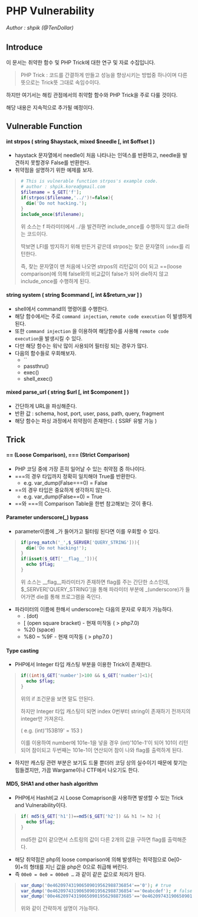 # PHP Vulnerability

###### Author : shpik (@TenDollar)

## Introduce

이 문서는 취약한 함수 및 PHP Trick에 대한 연구 및 자료 수집입니다.

>  PHP Trick : 코드를 간결하게 만들고 성능을 향상시키는 방법중 하나이며 다른뜻으로는 Trick뜻 그대로 속임수이다.

하지만 여기서는 해킹 관점에서의 취약함 함수와 PHP Trick을 주로 다룰 것이다.

해당 내용은 지속적으로 추가될 예정이다.



## Vulnerable Function

#### int strpos ( string $haystack, mixed $needle [, int $offset ] )

* haystack 문자열에서 needle이 처음 나타나는 인덱스를 반환하고, needle을 발견하지 못할경우 False를 반환한다.
* 취약점을 설명하기 위한 예제를 보자.

>  ```php
>  # This is vulnerable function strpos's example code.
>  # author : shpik.korea@gmail.com
>  $filename = $_GET['f'];
>  if(strpos($filename,'../')!=false){
>    die('Do not hacking.');
>  }
>  include_once($filename);
>  ```
>
>  위 소스는 f 파라미터에서 ../을 발견하면 include_once를 수행하지 않고 die하는 코드이다.
>
>  딱보면 LFI를 방지하기 위해 만든거 같은데 strpos는 찾은 문자열의 `index`를 리턴한다.
>
>  즉, 찾는 문자열이 맨 처음에 나오면 strpos의 리턴값이 0이 되고 ==(loose comparison)에 의해 false와의 비교값이 false가 되어 die하지 않고 include_once를 수행하게 된다.



#### string system ( string $command [, int &$return_var ] )

* shell에서 command의 명령어를 수행한다.
* 해당 함수에서는 주로 `command injection`, `remote code execution` 이 발생하게 된다.
* 또한 `command injection` 을 이용하여 해당함수를 사용해 `remote code execution`을 발생시킬 수 있다.
* 다만 해당 함수는 워낙 많이 사용되어 필터링 되는 경우가 많다.
* 다음의 함수들로 우회해보자.
  * ``
  * passthru()
  * exec()
  * shell_exec()




#### mixed parse_url ( string $url [, int $component ] )

*  간단하게 URL을 파싱해준다.
*  반환 값 : schema, host, port, user, pass, path, query, fragment
*  해당 함수는 파싱 과정에서 취약점이 존재한다. ( SSRF 유발 가능 )





## Trick

#### == (Loose Comparison), === (Strict Comparison)

* PHP 코딩 중에 가장 흔히 일어날 수 있는 취약점 중 하나이다.
* ===의 경우 타입까지 정확히 일치해야 True를 반환한다.
  * e.g. var_dump(False===0) = False
* ==의 경우 타입은 중요하게 생각하지 않는다.
  * e.g. var_dump(False==0) = True
* ==와 ===의 Comparison Table을 한번 참고해보는 것이 좋다.




#### Parameter underscore(_) bypass

*  parameter이름에 _가 들어가고 필터링 된다면 이를 우회할 수 있다.

>  ```php
>  if(preg_match('_',$_SERVER['QUERY_STRING'])){
>    die('Do not hacking!');
>  }
>  if(isset($_GET['__flag__'])){
>    echo $flag;
>  }
>  ```
>
>  위 소스는 \_\_flag\_\_파라미터가 존재하면 flag를 주는 간단한 소스인데, $_SERVER['QUERY_STRING']을 통해 파라미터 부분에 _(underscore)가 들어가면 die를 통해 프로그램을 죽인다.

*  파라미터의 이름에 한해서 underscore는 다음의 문자로 우회가 가능하다.
   *  . (dot)
   *  [ (open square bracket) - 현재 미작동 ( > php7.0)
   *  %20 (space)
   *  %80 ~ %9F - 현재 미작동 ( > php7.0 )




#### Type casting

*  PHP에서 Integer 타입 캐스팅 부분을 이용한 Trick이 존재한다.

>  ```php
>  if((int)$_GET['number']>100 && $_GET['number']<1){
>    echo $flag;
>  }
>  ```
>
>  위의 if 조건문을 보면 말도 안된다.
>
>  하지만 Integer 타입 캐스팅이 되면 index 0번부터 string이 존재하기 전까지의 integer만 가져온다.
>
>  ( e.g. (int)'153B19' = 153 )
>
>  이를 이용하여 number에 101e-1을 넣을 경우 (int)'101e-1'이 되어 101이 리턴되어 참이되고 두번째는 101e-1이 연산되어 참이 나와 flag를 출력하게 된다.

*  하지만 캐스팅 관련 부분은 보기도 드물 뿐더러 코딩 상의 실수이기 때문에 찾기는 힘들겠지만, 가끔 Wargame이나 CTF에서 나오기도 한다.




#### MD5, SHA1 and other hash algorithm

*  PHP에서 Hash비교 시 Loose Comaprison을 사용하면 발생할 수 있는 Trick and Vulnerability이다.

>  ```php
>  if( md5($_GET['h1'])==md5($_GET['h2']) && h1 != h2 ){
>    echo $flag;
>  }
>  ```
>
>  md5한 값이 같으면서 스트링의 값이 다른 2개의 값을 구하면 flag를 출력해준다.

*  해당 취약점은 php의 loose comparison에 의해 발생하는 취약점으로 0e[0-9]+의 형태를 지닌 값을 php은 0으로 취급해 버린다.
*  즉 `00e0 = 0e0 = 000e0 …` 과 같이 같은 값으로 처리가 된다.

>  ```php
>  var_dump('0e462097431906509019562988736854'=='0'); # true
>  var_dump('0e462097431906509019562988736854'=='0eabcdef'); # false
>  var_dump('00e46209743190650901956298873685'=='0e462097431906509019562988736854'); # true
>  ```
>
>  위와 같이 간략하게 설명이 가능하다.


